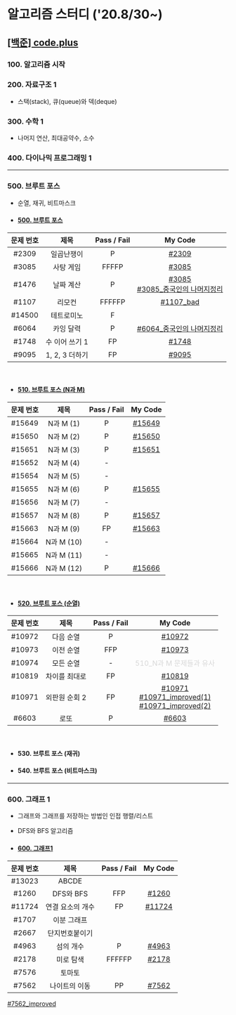 # 알고리즘 스터디 ('20.8/30~)

## [[백준] code.plus](https://www.acmicpc.net/workbook/codeplus)

### **100. 알고리즘 시작**

### **200. 자료구조 1**

- 스택(stack), 큐(queue)와 덱(deque)

### **300. 수학 1**

- 나머지 연산, 최대공약수, 소수

### **400. 다이나믹 프로그래밍 1**
---
### **500. 브루트 포스**

- 순열, 재귀, 비트마스크

- #### [500. 브루트 포스](https://www.acmicpc.net/workbook/view/3962)

문제 번호   | 제목              | Pass / Fail | My Code
:----------:|:----------------:|:-----------:|:--------:
#2309       | 일곱난쟁이        | P | [#2309](05week/boj/code.plus/500_bruteforce/boj2309.java)
#3085       | 사탕 게임         | FFFFP | [#3085](05week/boj/code.plus/500_bruteforce/boj3085.java)
#1476       | 날짜 계산         | P | [#3085](05week/boj/code.plus/500_bruteforce/boj1476.java)<br>[#3085_중국인의 나머지정리](05week/boj/code.plus/500_bruteforce/boj1476_ChineseRemainderTheorem.java)
#1107       | 리모컨            | FFFFFP | [#1107_bad](05week/boj/code.plus/500_bruteforce/boj1107.java)
#14500      | 테트로미노        | F |
#6064       | 카잉 달력         | P | [#6064_중국인의 나머지정리](05week/boj/code.plus/500_bruteforce/boj6064_ChineseRemainderTheorem.java)
#1748       | 수 이어 쓰기 1    | FP | [#1748](05week/boj/code.plus/500_bruteforce/boj1748.java)
#9095       | 1, 2, 3 더하기    | FP | [#9095](05week/boj/code.plus/500_bruteforce/boj9095.java)

<br>

- #### [510. 브루트 포스 (N과 M)](https://www.acmicpc.net/workbook/view/3963)

문제 번호   | 제목              | Pass / Fail | My Code
:----------:|:----------------:|:-----------:|:--------:
#15649 | N과 M (1) | P | [#15649](06week/boj/code.plus/510_bruteforce/boj15649.java)
#15650 | N과 M (2) | P | [#15650](06week/boj/code.plus/510_bruteforce/boj15650.java)
#15651 | N과 M (3) | P | [#15651](06week/boj/code.plus/510_bruteforce/boj15651.java)
#15652 | N과 M (4) | - | 
#15654 | N과 M (5) | - | 
#15655 | N과 M (6) | P | [#15655](06week/boj/code.plus/510_bruteforce/boj15655.java)
#15656 | N과 M (7) | - | 
#15657 | N과 M (8) | P | [#15657](06week/boj/code.plus/510_bruteforce/boj15657.java)
#15663 | N과 M (9) | FP | [#15663](06week/boj/code.plus/510_bruteforce/boj15663.java)
#15664 | N과 M (10) | - | 
#15665 | N과 M (11) | - | 
#15666 | N과 M (12) | P | [#15666](06week/boj/code.plus/510_bruteforce/boj15666.java)

<br>

- #### [520. 브루트 포스 (순열)](https://www.acmicpc.net/workbook/view/3964)

문제 번호   | 제목              | Pass / Fail | My Code
:----------:|:----------------:|:-----------:|:--------:
#10972 | 다음 순열 | P | [#10972](06week/boj/code.plus/520_bruteforce/boj10972.java)
#10973 | 이전 순열 | FFP | [#10973](06week/boj/code.plus/520_bruteforce/boj10973.java)
#10974 | 모든 순열 | - | <font color="#D8D8D8">510_N과 M 문제들과 유사</color>
#10819 | 차이를 최대로 | FP | [#10819](06week/boj/code.plus/520_bruteforce/boj10819.java)
#10971 | 외판원 순회 2 | FP | [#10971](06week/boj/code.plus/520_bruteforce/boj10971.java) <br> [#10971_improved(1)](06week/boj/code.plus/520_bruteforce/boj10971_improved_1.java) <br> [#10971_improved(2)](06week/boj/code.plus/520_bruteforce/boj10971_improved_2.java)
#6603 | 로또 | P | [#6603](06week/boj/code.plus/520_bruteforce/boj6603.java)

<br>

- #### 530. 브루트 포스 (재귀)
- #### 540. 브루트 포스 (비트마스크)

<hr>

### **600. 그래프 1**
- 그래프와 그래프를 저장하는 방법인 인접 행렬/리스트
- DFS와 BFS 알고리즘

- #### [600. 그래프1](https://www.acmicpc.net/workbook/view/3967)
문제 번호   | 제목              | Pass / Fail | My Code
:----------:|:----------------:|:-----------:|:--------:
#13023 | ABCDE |
#1260 | DFS와 BFS | FFP | [#1260](08week/boj/code.plus/600_graph1/boj1260.java)
#11724 | 연결 요소의 개수 | FP | [#11724](08week/boj/code.plus/600_graph1/boj11724.java)
#1707 | 이분 그래프 |
#2667 | 단지번호붙이기 |
#4963 | 섬의 개수 | P | [#4963](08week/boj/code.plus/600_graph1/boj4963.java)
#2178 | 미로 탐색 | FFFFFP | [#2178](08week/boj/code.plus/600_graph1/boj2178.java)
#7576 | 토마토 |
#7562 | 나이트의 이동 | PP | [#7562](08week/boj/code.plus/600_graph1/boj7562.java) <br>
[#7562_improved](08week/boj/code.plus/600_graph1/boj7562_improved.java)